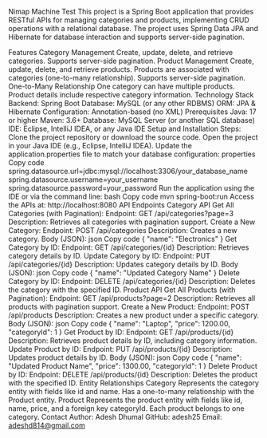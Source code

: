 Nimap Machine Test
This project is a Spring Boot application that provides RESTful APIs for managing categories and products, implementing CRUD operations with a relational database. The project uses Spring Data JPA and Hibernate for database interaction and supports server-side pagination.

Features
Category Management
Create, update, delete, and retrieve categories.
Supports server-side pagination.
Product Management
Create, update, delete, and retrieve products.
Products are associated with categories (one-to-many relationship).
Supports server-side pagination.
One-to-Many Relationship
One category can have multiple products.
Product details include respective category information.
Technology Stack
Backend: Spring Boot
Database: MySQL (or any other RDBMS)
ORM: JPA & Hibernate
Configuration: Annotation-based (no XML)
Prerequisites
Java: 17 or higher
Maven: 3.6+
Database: MySQL Server (or another SQL database)
IDE: Eclipse, IntelliJ IDEA, or any Java IDE
Setup and Installation
Steps:
Clone the project repository or download the source code.
Open the project in your Java IDE (e.g., Eclipse, IntelliJ IDEA).
Update the application.properties file to match your database configuration:
properties
Copy code
spring.datasource.url=jdbc:mysql://localhost:3306/your_database_name
spring.datasource.username=your_username
spring.datasource.password=your_password
Run the application using the IDE or via the command line:
bash
Copy code
mvn spring-boot:run
Access the APIs at:
http://localhost:8080
API Endpoints
Category API
Get All Categories (with Pagination):
Endpoint: GET /api/categories?page=3
Description: Retrieves all categories with pagination support.
Create a New Category:
Endpoint: POST /api/categories
Description: Creates a new category.
Body (JSON):
json
Copy code
{
    "name": "Electronics"
}
Get Category by ID:
Endpoint: GET /api/categories/{id}
Description: Retrieves category details by ID.
Update Category by ID:
Endpoint: PUT /api/categories/{id}
Description: Updates category details by ID.
Body (JSON):
json
Copy code
{
    "name": "Updated Category Name"
}
Delete Category by ID:
Endpoint: DELETE /api/categories/{id}
Description: Deletes the category with the specified ID.
Product API
Get All Products (with Pagination):
Endpoint: GET /api/products?page=2
Description: Retrieves all products with pagination support.
Create a New Product:
Endpoint: POST /api/products
Description: Creates a new product under a specific category.
Body (JSON):
json
Copy code
{
    "name": "Laptop",
    "price": 1200.00,
    "categoryId": 1
}
Get Product by ID:
Endpoint: GET /api/products/{id}
Description: Retrieves product details by ID, including category information.
Update Product by ID:
Endpoint: PUT /api/products/{id}
Description: Updates product details by ID.
Body (JSON):
json
Copy code
{
    "name": "Updated Product Name",
    "price": 1300.00,
    "categoryId": 1
}
Delete Product by ID:
Endpoint: DELETE /api/products/{id}
Description: Deletes the product with the specified ID.
Entity Relationships
Category
Represents the category entity with fields like id and name.
Has a one-to-many relationship with the Product entity.
Product
Represents the product entity with fields like id, name, price, and a foreign key categoryId.
Each product belongs to one category.
Contact
Author: Adesh Dhumal
GitHub: adesh25
Email: adeshd814@gmail.com
